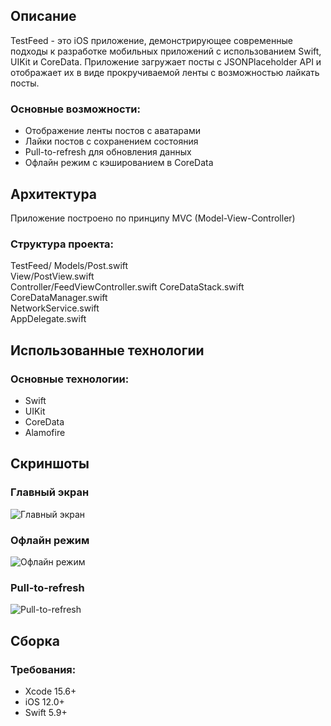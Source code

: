 ## Описание

TestFeed - это iOS приложение, демонстрирующее современные подходы к разработке мобильных приложений с использованием Swift, UIKit и CoreData. Приложение загружает посты с JSONPlaceholder API и отображает их в виде прокручиваемой ленты с возможностью лайкать посты.

### Основные возможности:
- Отображение ленты постов с аватарами
- Лайки постов с сохранением состояния
- Pull-to-refresh для обновления данных
- Офлайн режим с кэшированием в CoreData

## Архитектура

Приложение построено по принципу MVC (Model-View-Controller)

### Структура проекта:
TestFeed/
Models/Post.swift              
View/PostView.swift           
Controller/FeedViewController.swift 
CoreDataStack.swift      
CoreDataManager.swift         
NetworkService.swift          
AppDelegate.swift              

## Использованные технологии

### Основные технологии:
- Swift
- UIKit
- CoreData
- Alamofire

## Скриншоты

### Главный экран
![Главный экран](1.png)

### Офлайн режим
![Офлайн режим](2.png)

### Pull-to-refresh
![Pull-to-refresh](3.png)

## Cборка

### Требования:
- Xcode 15.6+
- iOS 12.0+
- Swift 5.9+


